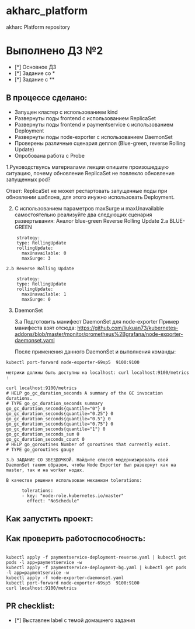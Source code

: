 # akharc_platform
akharc Platform repository
# Выполнено ДЗ №2

 - [*] Основное ДЗ
 - [*] Задание со *
 - [*] Задание с **

## В процессе сделано:
- Запущен кластер с использованием kind
- Развернуты поды frontend с использованием ReplicaSet
- Развернуты поды frontend и paymentservice с использованием Deployment
- Развернуты поды node-exporter с использованием DaemonSet
- Проверены различные сценария деплоя (Blue-green, reverse Rolling Update)
- Опробована работа с Probe

1.Руководствуясь материалами лекции опишите произошедшую ситуацию, почему обновление ReplicaSet не повлекло обновление запущенных pod?

Ответ:
ReplicaSet не может рестартовать запущенные поды при обновлении шаблона, для этого инужно использовать Deployment.

2. С использованием параметров maxSurge и maxUnavailable самостоятельно реализуйте два следующих сценария развертывания:
Аналог blue-green
Reverse Rolling Update
    2.a BLUE-GREEN
    
```shell    
    strategy:
    type: RollingUpdate
    rollingUpdate:
      maxUnavailable: 0
      maxSurge: 3
```
    2.b Reverse Rolling Update
    
```shell    
    strategy:
    type: RollingUpdate
    rollingUpdate:
      maxUnavailable: 1
      maxSurge: 0
```


3. DaemonSet

    
    3.a Подготовить манифест DaemonSet для node-exporter
    Пример манифеста взят отсюда:
    https://github.com/liukuan73/kubernetes-addons/blob/master/monitor/prometheus%2Bgrafana/node-exporter-daemonset.yaml
    
     После применения данного DaemonSet и выполнения команды:
```shell
kubectl port-forward node-exporter-69sp5  9100:9100
```
    метрики должны быть доступны на localhost: curl localhost:9100/metrics :

```shell
curl localhost:9100/metrics
# HELP go_gc_duration_seconds A summary of the GC invocation durations.
# TYPE go_gc_duration_seconds summary
go_gc_duration_seconds{quantile="0"} 0
go_gc_duration_seconds{quantile="0.25"} 0
go_gc_duration_seconds{quantile="0.5"} 0
go_gc_duration_seconds{quantile="0.75"} 0
go_gc_duration_seconds{quantile="1"} 0
go_gc_duration_seconds_sum 0
go_gc_duration_seconds_count 0
# HELP go_goroutines Number of goroutines that currently exist.
# TYPE go_goroutines gauge
```
    
    
    
    3.b ЗАДАНИЕ СО ЗВЕЗДОЧКОЙ. Найдите способ модернизировать свой DaemonSet таким образом, чтобы Node Exporter был развернут как на master, так и на worker нодах.
    
    В качестве решения использован механизм tolerations:

```shell
      tolerations:
      - key: "node-role.kubernetes.io/master"
        effect: "NoSchedule"
```
    
## Как запустить проект:
##
## Как проверить работоспособность:
```shell

kubectl apply -f paymentservice-deployment-reverse.yaml | kubectl get pods -l app=paymentservice -w 
kubectl apply -f paymentservice-deployment-bg.yaml | kubectl get pods -l app=paymentservice -w
kubectl apply -f node-exporter-daemonset.yaml
kubectl port-forward node-exporter-69sp5  9100:9100
curl localhost:9100/metrics
```

## PR checklist:
 - [*] Выставлен label с темой домашнего задания
